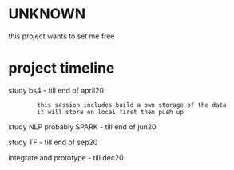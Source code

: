 # UNKNOWN

this project wants to set me free




# project timeline

study bs4 - till end of april20

            this session includes build a own storage of the data
            it will store on local first then push up

study NLP probably SPARK -  till end of jun20

study TF - till end of sep20

integrate and prototype - till dec20



